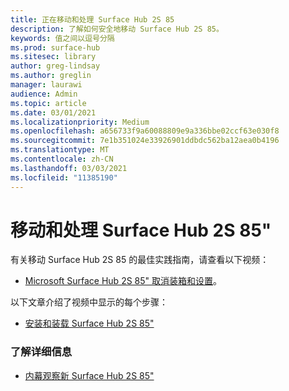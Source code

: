 ```yaml
---
title: 正在移动和处理 Surface Hub 2S 85
description: 了解如何安全地移动 Surface Hub 2S 85。
keywords: 值之间以逗号分隔
ms.prod: surface-hub
ms.sitesec: library
author: greg-lindsay
ms.author: greglin
manager: laurawi
audience: Admin
ms.topic: article
ms.date: 03/01/2021
ms.localizationpriority: Medium
ms.openlocfilehash: a656733f9a60088809e9a336bbe02ccf63e030f8
ms.sourcegitcommit: 7e1b351024e33926901ddbdc562ba12aea0b4196
ms.translationtype: MT
ms.contentlocale: zh-CN
ms.lasthandoff: 03/03/2021
ms.locfileid: "11385190"
---
```

# <a name="moving-and-handling-surface-hub-2s-85"></a>移动和处理 Surface Hub 2S 85"

有关移动 Surface Hub 2S 85 的最佳实践指南，请查看以下视频： 
- [Microsoft Surface Hub 2S 85" 取消装箱和设置](https://www.microsoft.com/zh-cn/videoplayer/embed/RE4MRqV)。 

以下文章介绍了视频中显示的每个步骤：

- [安装和装载 Surface Hub 2S 85"](surface-hub-2s-85-install-mount.md)

### <a name="learn-more"></a>了解详细信息

- [内幕观察新 Surface Hub 2S 85"](https://techcommunity.microsoft.com/t5/surface-it-pro-blog/inside-look-at-the-new-surface-hub-2s-85/ba-p/1721773)

